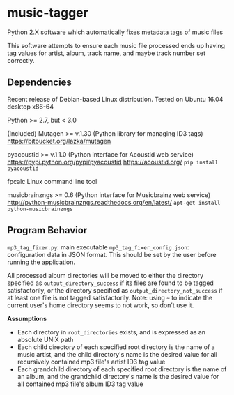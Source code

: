 # music-tagger
Python 2.X software which automatically fixes metadata tags of music files


This software attempts to ensure each music file processed ends up having
tag values for artist, album, track name, and maybe track number set correctly.

Dependencies
------------

Recent release of Debian-based Linux distribution. Tested on Ubuntu 16.04 
desktop x86-64

Python >= 2.7, but < 3.0

(Included) Mutagen >= v.1.30 (Python library for managing ID3 tags)
    https://bitbucket.org/lazka/mutagen

pyacoustid >= v.1.1.0 (Python interface for Acoustid web service)
    https://pypi.python.org/pypi/pyacoustid
    https://acoustid.org/
`pip install pyacoustid`

fpcalc Linux command line tool

musicbrainzngs >= 0.6 (Python interface for Musicbrainz web service)
    http://python-musicbrainzngs.readthedocs.org/en/latest/
`apt-get install python-musicbrainzngs`

Program Behavior
----------------

`mp3_tag_fixer.py`: main executable
`mp3_tag_fixer_config.json`: configuration data in JSON format. This should be
set by the user before running the application.

All processed album directories will be moved to either the directory specified
as `output_directory_success` if its files are found to be tagged satisfactorily,
or the directory specified as `output_directory_not_success` if at least one
file is not tagged satisfactorily.
Note: using `~` to indicate the current user's home directory seems to not
work, so don't use it.

**Assumptions**

- Each directory in `root_directories` exists, and is expressed as an
absolute UNIX path
- Each child directory of each specified root directory is the name of a music
artist, and the child directory's name is the desired value for all recursively
contained mp3 file's artist ID3 tag value
- Each grandchild directory of each specified root directory is the name of an 
album, and the grandchild directory's name is the desired value for all 
contained mp3 file's album ID3 tag value

